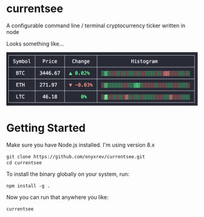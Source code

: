 # currentsee
A configurable command line / terminal cryptocurrency ticker written in node

Looks something like...

![currentsee](https://github.com/onyxrev/currentsee/blob/gh-pages/currentsee_screenshot.png?raw=true)

# Getting Started

Make sure you have Node.js installed. I'm using version 8.x

```
git clone https://github.com/onyxrev/currentsee.git
cd currentsee
```

To install the binary globally on your system, run:

```
npm install -g .
```

Now you can run that anywhere you like:

```
currentsee
```
